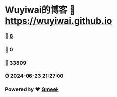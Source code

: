 # Wuyiwai的博客 :link: https://wuyiwai.github.io 
### :page_facing_up: [8](https://wuyiwai.github.io/tag.html) 
### :speech_balloon: 0 
### :hibiscus: 33809 
### :alarm_clock: 2024-06-23 21:27:00 
### Powered by :heart: [Gmeek](https://github.com/Meekdai/Gmeek)
